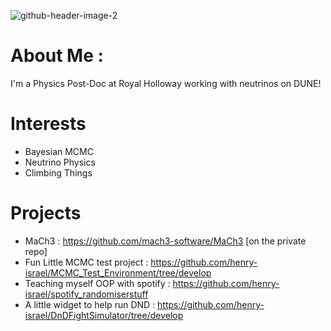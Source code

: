![github-header-image-2](https://github.com/henry-wallace-phys/henry-wallace-phys/assets/67589487/3a156784-9c13-47e7-bc9e-a2527336b04e)

# About Me :
I'm a Physics Post-Doc at Royal Holloway working with neutrinos on DUNE!

# Interests
- Bayesian MCMC
- Neutrino Physics
- Climbing Things

# Projects
- MaCh3 : https://github.com/mach3-software/MaCh3 [on the private repo]
- Fun Little MCMC test project : https://github.com/henry-israel/MCMC_Test_Environment/tree/develop
- Teaching myself OOP with spotify : https://github.com/henry-israel/spotify_randomiserstuff
- A little widget to help run DND : https://github.com/henry-israel/DnDFightSimulator/tree/develop
  
